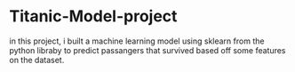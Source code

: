 # Titanic-Model-project
in this project, i built a machine learning model using sklearn from the python libraby to predict passangers that survived based off some features on the dataset.

